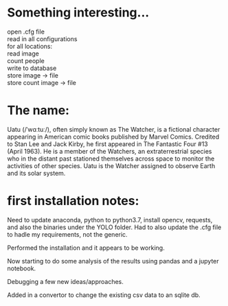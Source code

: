 # Something interesting...  

open .cfg file  
read in all configurations  
for all locations:  
    read image  
    count people  
    write to database  
    store image -> file  
    store count image -> file  

# The name:  
Uatu (/ˈwɑːtuː/), often simply known as The Watcher, is a fictional character appearing in American comic books published by Marvel Comics. Credited to Stan Lee and Jack Kirby, he first appeared in The Fantastic Four #13 (April 1963). He is a member of the Watchers, an extraterrestrial species who in the distant past stationed themselves across space to monitor the activities of other species. Uatu is the Watcher assigned to observe Earth and its solar system.

# first installation notes:
Need to update anaconda, python to python3.7, install opencv, requests, and also the binaries under the YOLO folder.  Had to also update the .cfg file to hadle my requirements, not the generic.

Performed the installation and it appears to be working.

Now starting to do some analysis of the results using pandas and a jupyter
notebook.


Debugging a few new ideas/approaches.

Added in a convertor to change the existing csv data to an sqlite db.